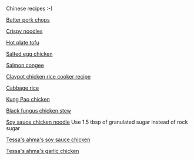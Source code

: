 Chinese recipes :-) 

[Butter pork chops](http://themeatmen.sg/butter-pork-chops/)

[Crispy noodles](https://noobcook.com/seafood-crispy-noodles/2/)

[Hot plate tofu](https://themeatmen.sg/hotplate-tofu/)

[Salted egg chicken](https://themeatmen.sg/salted-egg-yolk-chicken/)

[Salmon congee](https://thecookingbunny.blogspot.com/2012/03/salmon-rice-porridge-salmon-congee.html)

[Claypot chicken rice cooker recipe](https://noobcook.com/chicken-lup-cheong-rice/)

[Cabbage rice](https://noobcook.com/cabbage-rice/2/)

[Kung Pao chicken](http://themeatmen.sg/kung-pao-chicken/)

[Black fungus chicken stew](https://rasamalaysia.com/chinese-chicken-stew-recipe/)

[Soy sauce chicken noodle](http://themeatmen.sg/recipe-soy-sauce-chicken-noodle/)
Use 1.5 tbsp of granulated sugar instead of rock sugar

[Tessa's ahma's soy sauce chicken](/chinese/soy-sauce-chicken.md)

[Tessa's ahma's garlic chicken](/chinese/garlic-chicken.md)
